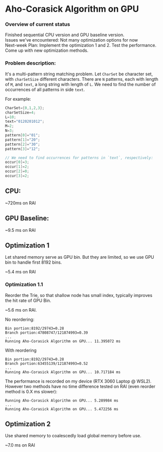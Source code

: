 # Aho-Corasick Algorithm on GPU

### Overview of current status

Finished sequential CPU version and GPU baseline version. \
Issues we've encountered: Not many optimization options for now \
Next-week Plan: Implement the optimization 1 and 2. Test the performance. Come up with new optimization methods.


### Problem description:

It's a multi-pattern string matching problem. Let `CharSet` be character set, with `charSetSize` different characters. There are `N` patterns, each with length of `M`, and `text`, a long string with length of `L`. We need to find the number of occurrences of all patterns in side `text`.

For example:

```c
CharSet={0,1,2,3};
charSetSize=4;
L=10;
text="0120201012";
M=2;
N=3;
pattern[0]="01";
pattern[1]="20";
pattern[2]="30";
pattern[3]="12";

// We need to find occurrences for patterns in `text`, respectively:
occur[0]=3;
occur[1]=2;
occur[2]=0;
occur[3]=2;
```

## CPU:

~720ms on RAI

## GPU Baseline:

~9.5 ms on RAI

## Optimization 1

Let shared memory serve as GPU bin. But they are limited, so we use GPU bin to handle first 8192 bins.

~5.4 ms on RAI

### Optimization 1.1

Reorder the Trie, so that shallow node has small index, typically improves the hit rate of GPU Bin.

~5.6 ms on RAI.

No reordering:

```
Bin portion:8192/29743=0.28
Branch portion:47808747/121874993=0.39
...
Running Aho-Corasick Algorithm on GPU... 11.395072 ms
```

With reordering

```
Bin portion:8192/29743=0.28
Branch portion:63455139/121874993=0.52
...
Running Aho-Corasick Algorithm on GPU... 10.717184 ms
```

The performance is recorded on my device (RTX 3060 Laptop @ WSL2). However two methods have no time difference tested on RAI (even reorder method is 0.X ms slower):

```
Running Aho-Corasick Algorithm on GPU... 5.289984 ms
...
Running Aho-Corasick Algorithm on GPU... 5.472256 ms
```

## Optimization 2

Use shared memory to coalescedly load global memory before use.

~7.0 ms on RAI
